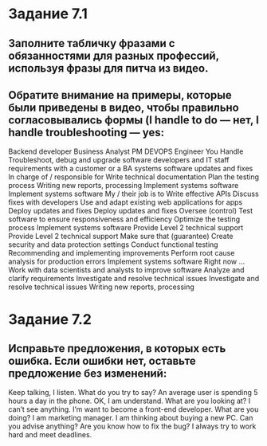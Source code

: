 # Задание 7.1
## Заполните табличку фразами с обязанностями для разных профессий, используя фразы для питча из видео.
## Обратите внимание на примеры, которые были приведены в видео, чтобы правильно согласовывались формы (I handle to do — нет, I handle troubleshooting — yes:




<col				                     <td>Backend developer</td>						 <td>Business Analyst</td>			             <td>PM</td>						<td>DEVOPS Engineer</td>						<td>You</td>

<td>Handle</td>				<td>Troubleshoot, debug and upgrade software</td>			<td>developers and IT staff</td>		<td>requirements with a customer or a BA</td>			<td>systems software</td>					<td>updates and fixes</td>
			
<td>In charge of / responsible for</td>	<td>Write technical documentation</td>					<td>Plan the testing process</td>		<td>Writing new reports, processing</td>			<td>Implement systems software</td>				<td>Implement systems software</td>
				
<td>My / their job is to</td>		<td>Write effective APIs</td>						<td>Discuss fixes with developers</td>		<td>Use and adapt existing web applications for apps</td>	<td>Deploy updates and fixes</td>				<td>Deploy updates and fixes</td>
					
<td>Oversee (control)</td>	        <td>Test software to ensure responsiveness and efficiency</td>		<td>Optimize the testing process</td>		<td>Implement systems software</td>				<td>Provide Level 2 technical support</td>			<td>Provide Level 2 technical support</td>
					
<td>Make sure that (guarantee)</td>	<td>Create security and data protection settings</td>			<td>Conduct functional testing</td>		<td>Recommending and implementing improvements</td>		<td>Perform root cause analysis for production errors</td>	<td>Implement systems software</td>
							
<td>Right now …</td>			<td>Work with data scientists and analysts to improve software</td>	<td>Analyze and clarify requirements</td>	<td>Investigate and resolve technical issues</td>		<td>Investigate and resolve technical issues</td>		<td>Writing new reports, processing</td>

















# Задание 7.2
## Исправьте предложения, в которых есть ошибка. Если ошибки нет, оставьте предложение без изменений:
 
Keep talking, I listen.
What do you try to say?
An average user is spending 5 hours a day in the phone.
OK, I am understand.
What are you looking at? I can’t see anything.
I’m want to become a front-end developer.
What are you doing?
I am marketing manager.
I am thinking about buying a new PC. Can you advise anything?
Are you know how to fix the bug?
I always try to work hard and meet deadlines.
